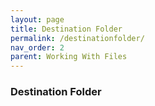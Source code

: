 ```yaml
---
layout: page
title: Destination Folder
permalink: /destinationfolder/
nav_order: 2
parent: Working With Files
---
```


### Destination Folder